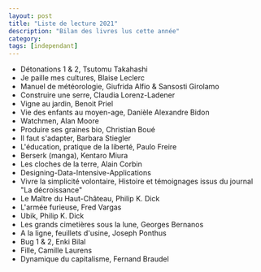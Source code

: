 ```yaml
---
layout: post
title: "Liste de lecture 2021"
description: "Bilan des livres lus cette année"
category: 
tags: [independant]
---
```


* Détonations 1 & 2, Tsutomu Takahashi
* Je paille mes cultures, Blaise Leclerc
* Manuel de météorologie, Giufrida Alfio & Sansosti Girolamo
* Construire une serre, Claudia Lorenz-Ladener
* Vigne au jardin, Benoit Priel
* Vie des enfants au moyen-age, Danièle Alexandre Bidon
* Watchmen, Alan Moore     
* Produire ses graines bio, Christian Boué
* Il faut s'adapter, Barbara Stiegler         
* L'éducation, pratique de la liberté, Paulo Freire     
* Berserk (manga), Kentaro Miura            
* Les cloches de la terre, Alain Corbin     
* Designing-Data-Intensive-Applications
* Vivre la simplicité volontaire, Histoire et témoignages issus du journal "La décroissance"    
* Le Maître du Haut-Château, Philip K. Dick
* L'armée furieuse, Fred Vargas
* Ubik, Philip K. Dick 
* Les grands cimetières sous la lune, Georges Bernanos
* A la ligne, feuillets d'usine, Joseph Ponthus
* Bug 1 & 2, Enki Bilal   
* Fille, Camille Laurens
* Dynamique du capitalisme, Fernand Braudel
